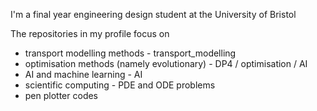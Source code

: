 
I'm a final year engineering design student at the University of Bristol

The repositories in my profile focus on
 - transport modelling methods - transport_modelling
 - optimisation methods (namely evolutionary) - DP4 / optimisation / AI
 - AI and machine learning - AI
 - scientific computing - PDE and ODE problems
 - pen plotter codes


<!--
**pilipb/pilipb** is a ✨ _special_ ✨ repository because its `README.md` (this file) appears on your GitHub profile.

Here are some ideas to get you started:

- 🔭 I’m currently working on ...
- 🌱 I’m currently learning ...
- 👯 I’m looking to collaborate on ...
- 🤔 I’m looking for help with ...
- 💬 Ask me about ...
- 📫 How to reach me: ...
- 😄 Pronouns: ...
- ⚡ Fun fact: ...
-->
